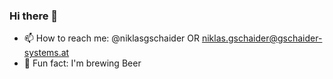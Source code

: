 ### Hi there 👋

<!-- - 🔭 I’m currently working on [gsys-proxy][gsys-proxy], [gsys-accounts][gsys-accounts] and [gsys-dashboard][gsys-dashboard] -->
<!-- - 🌱 I’m currently learning [Rust][rust-lang] -->
- 📫 How to reach me: @niklasgschaider OR [niklas.gschaider@gschaider-systems.at][email]
- 🍺 Fun fact: I'm brewing Beer 
<!-- - 😄 Pronouns: ... -->
<!-- - 👯 I’m looking to collaborate on ... -->
<!-- - 🤔 I’m looking for help with ... -->
<!-- - 💬 Ask me about ... -->

[gsys-proxy]: https://github.com/ngschaider/gsys-proxy/
[gsys-accounts]: https://github.com/ngschaider/gsys-accounts/
[gsys-dashboard]: https://github.com/ngschaider/gsys-dashboard/
[rust-lang]: https://www.rust-lang.org/
[email]: mailto:niklas.gschaider@gschaider-systems.at
